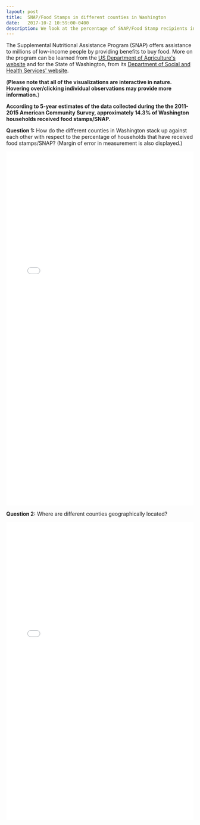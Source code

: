 ```yaml
---
layout: post
title:  SNAP/Food Stamps in different counties in Washington
date:   2017-10-2 10:59:00-0400
description: We look at the percentage of SNAP/Food Stamp recipients in different counties in WA
---
```


The Supplemental Nutritional Assistance Program (SNAP) offers assistance to millions of low-income people by providing benefits to buy food. More on the program can be learned from the [US Department of Agriculture's website](https://www.fns.usda.gov/snap/supplemental-nutrition-assistance-program-snap) and for the State of Washington, from its [Department of Social and Health Services' website](https://www.dshs.wa.gov/esa/community-services-offices/basic-food).


 (**Please note that all of the visualizations are interactive in nature. Hovering over/clicking individual observations may provide more information.**)
 
 
**According to 5-year estimates of the data collected during the the 2011-2015 American Community Survey, approximately 14.3% of Washington households received food stamps/SNAP.**

**Question 1:** How do the different counties in Washington stack up against each other with respect to the percentage of households that have received food stamps/SNAP? (Margin of error in measurement is also displayed.)

<iframe frameborder="0" allowtransparency="true" height="950" width="100%" src="/assets/2017-3-25-SNAP/countyplots.html"></iframe>


**Question 2:** Where are different counties geographically located? 

<iframe frameborder="0" allowtransparency="true" height="800" width="100%" src="/assets/2017-3-25-SNAP/snapleaflet.html">&nbsp;</iframe>
